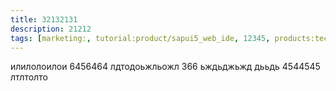 ```yaml
---
title: 32132131
description: 21212
tags: [marketing:, tutorial:product/sapui5_web_ide, 12345, products:tech/73554900100700000996, products:tech/67838200100800004076, tutorial:technology/sql, products:tech/73554900100700001290, products:tech/73554900100700000996/67837800100800004901]
---
```

илилолоилои 6456464
лдтодоьжльожл 366
ьждьджьжд дььдь 4544545 лтлтолто
